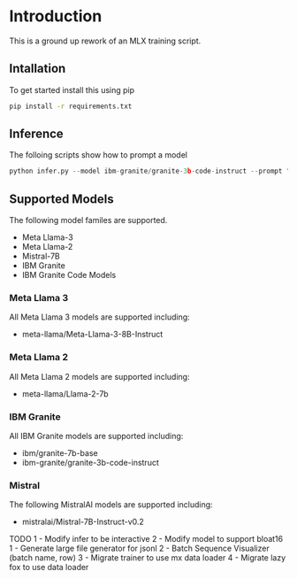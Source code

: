 # Introduction
This is a ground up rework of an MLX training script.

## Intallation
To get started install this using pip

```bash
pip install -r requirements.txt
```

## Inference
The folloing scripts show how to prompt a model

```python
python infer.py --model ibm-granite/granite-3b-code-instruct --prompt "write a fibonacci function in python"
```

## Supported Models
The following model familes are supported.

- Meta Llama-3
- Meta Llama-2
- Mistral-7B
- IBM Granite
- IBM Granite Code Models

### Meta Llama 3
All Meta Llama 3 models are supported including:

- meta-llama/Meta-Llama-3-8B-Instruct

### Meta Llama 2
All Meta Llama 2 models are supported including:

- meta-llama/Llama-2-7b

### IBM Granite
All IBM Granite models are supported including:

- ibm/granite-7b-base
- ibm-granite/granite-3b-code-instruct

### Mistral
The following MistralAI models are supported including:

- mistralai/Mistral-7B-Instruct-v0.2

TODO
1 - Modify infer to be interactive
2 - Modify model to support bloat16
1 - Generate large file generator for jsonl
2 - Batch Sequence Visualizer (batch name, row)
3 - Migrate trainer to use mx data loader
4 - Migrate lazy fox to use data loader

